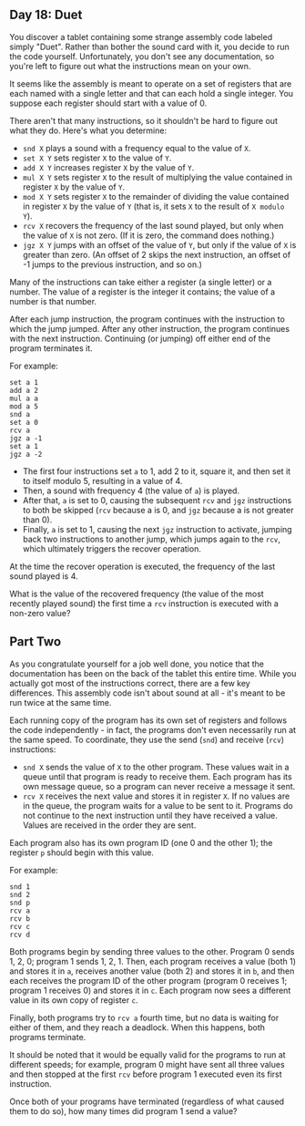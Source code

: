 ## Day 18: Duet ##

You discover a tablet containing some strange assembly code labeled simply "Duet". Rather than 
bother the sound card with it, you decide to run the code yourself. Unfortunately, you don't see any 
documentation, so you're left to figure out what the instructions mean on your own.

It seems like the assembly is meant to operate on a set of registers that are each named with a 
single letter and that can each hold a single integer. You suppose each register should start with a 
value of 0.

There aren't that many instructions, so it shouldn't be hard to figure out what they do. Here's what 
you determine:

* ```snd X``` plays a sound with a frequency equal to the value of ```X```.
* ```set X Y``` sets register ```X``` to the value of ```Y```.
* ```add X Y``` increases register ```X``` by the value of ```Y```.
* ```mul X Y``` sets register ```X``` to the result of multiplying the value contained in register 
  ```X``` by the value of ```Y```.
* ```mod X Y``` sets register ```X``` to the remainder of dividing the value contained in register 
  ```X``` by the value of ```Y``` (that is, it sets ```X``` to the result of ```X modulo Y```).
* ```rcv X``` recovers the frequency of the last sound played, but only when the value of ```X``` is 
  not zero. (If it is zero, the command does nothing.)
* ```jgz X Y``` jumps with an offset of the value of ```Y```, but only if the value of ```X``` is 
  greater than zero. (An offset of 2 skips the next instruction, an offset of -1 jumps to the 
  previous instruction, and so on.)

Many of the instructions can take either a register (a single letter) or a number. The value of a 
register is the integer it contains; the value of a number is that number.

After each jump instruction, the program continues with the instruction to which the jump jumped. 
After any other instruction, the program continues with the next instruction. Continuing (or 
jumping) off either end of the program terminates it.

For example:

```
set a 1
add a 2
mul a a
mod a 5
snd a
set a 0
rcv a
jgz a -1
set a 1
jgz a -2
```

* The first four instructions set ```a``` to 1, add 2 to it, square it, and then set it to itself 
  modulo 5, resulting in a value of 4.
* Then, a sound with frequency 4 (the value of ```a```) is played.
* After that, ```a``` is set to 0, causing the subsequent ```rcv``` and ```jgz``` instructions to 
  both be skipped (```rcv``` because a is 0, and ```jgz``` because a is not greater than 0).
* Finally, ```a``` is set to 1, causing the next ```jgz``` instruction to activate, jumping back two 
  instructions to another jump, which jumps again to the ```rcv```, which ultimately triggers the 
  recover operation.

At the time the recover operation is executed, the frequency of the last sound played is 4.

What is the value of the recovered frequency (the value of the most recently played sound) the first 
time a ```rcv``` instruction is executed with a non-zero value?

##  Part Two ##

As you congratulate yourself for a job well done, you notice that the documentation has been on the 
back of the tablet this entire time. While you actually got most of the instructions correct, there 
are a few key differences. This assembly code isn't about sound at all - it's meant to be run twice 
at the same time.

Each running copy of the program has its own set of registers and follows the code independently - 
in fact, the programs don't even necessarily run at the same speed. To coordinate, they use the send 
(```snd```) and receive (```rcv```) instructions:

* ```snd X``` sends the value of ```X``` to the other program. These values wait in a queue until 
  that program is ready to receive them. Each program has its own message queue, so a program can 
  never receive a message it sent.
* ```rcv X``` receives the next value and stores it in register ```X```. If no values are in the 
  queue, the program waits for a value to be sent to it. Programs do not continue to the next 
  instruction until they have received a value. Values are received in the order they are sent.

Each program also has its own program ID (one 0 and the other 1); the register ```p``` should begin 
with this value.

For example:

```
snd 1
snd 2
snd p
rcv a
rcv b
rcv c
rcv d
```

Both programs begin by sending three values to the other. Program 0 sends 1, 2, 0; program 1 sends 
1, 2, 1. Then, each program receives a value (both 1) and stores it in ```a```, receives another 
value (both 2) and stores it in ```b```, and then each receives the program ID of the other program 
(program 0 receives 1; program 1 receives 0) and stores it in ```c```. Each program now sees a 
different value in its own copy of register ```c```.

Finally, both programs try to ```rcv a``` fourth time, but no data is waiting for either of them, 
and they reach a deadlock. When this happens, both programs terminate.

It should be noted that it would be equally valid for the programs to run at different speeds; for 
example, program 0 might have sent all three values and then stopped at the first ```rcv``` before 
program 1 executed even its first instruction.

Once both of your programs have terminated (regardless of what caused them to do so), how many times 
did program 1 send a value?

